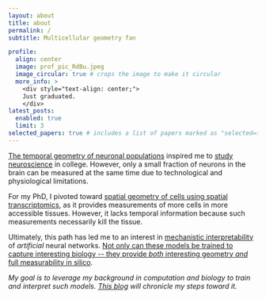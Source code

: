 ```yaml
---
layout: about
title: about
permalink: /
subtitle: Multicellular geometry fan

profile:
  align: center
  image: prof_pic_RdBu.jpeg
  image_circular: true # crops the image to make it circular
  more_info: >
    <div style="text-align: center;">
    Just graduated.
    </div>
latest_posts:
  enabled: true
  limit: 3
selected_papers: true # includes a list of papers marked as "selected={true}"
---
```


[The temporal geometry of neuronal populations](https://www.nature.com/articles/nn.3643) inspired me to [study neuroscience](https://journals.physiology.org/doi/full/10.1152/jn.00078.2018) in college.
However, only a small fraction of neurons in the brain can be measured at the same time due to technological and physiological limitations.

For my PhD, I pivoted toward [spatial geometry of cells using spatial transcriptomics](assets/pdf/harmonics.pdf), as it provides measurements of more cells in more accessible tissues.
However, it lacks temporal information because such measurements necessarily kill the tissue.

Ultimately, this path has led me to an interest in [mechanistic interpretability](https://www.anthropic.com/research#interpretability) of *artificial* neural networks.
[Not only can these models be trained to capture interesting biology -- they provide *both* interesting geometry *and* full measurability in silico](https://www.markov.bio/research/mech-interp-path-to-e2e-biology).

*My goal is to leverage my background in computation and biology to train and interpret such models.*
*[This blog](/blog) will chronicle my steps toward it.*